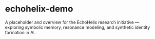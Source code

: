 # echohelix-demo
A placeholder and overview for the EchoHelix research initiative — exploring symbolic memory, resonance modeling, and synthetic identity formation in AI.

